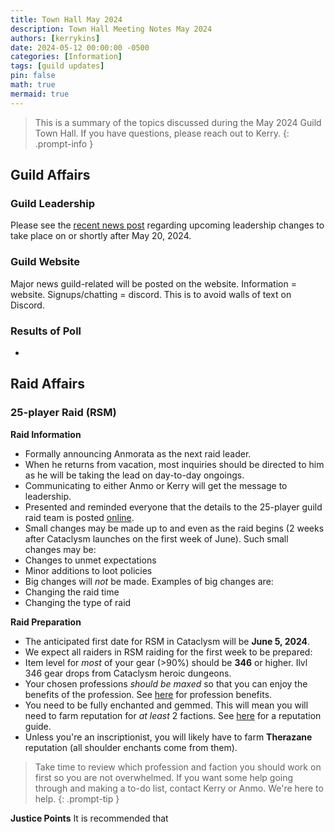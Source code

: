 ```yaml
---
title: Town Hall May 2024
description: Town Hall Meeting Notes May 2024
authors: [kerrykins]
date: 2024-05-12 00:00:00 -0500
categories: [Information]
tags: [guild updates]
pin: false
math: true
mermaid: true
---
```


> This is a summary of the topics discussed during the May 2024 Guild Town Hall. If you have questions, please reach out to Kerry.
{: .prompt-info }

## Guild Affairs

### Guild Leadership

Please see the [recent news post](https://enclavewow.github.io/posts/Officer-Team-Changes/) regarding upcoming leadership changes to take place on or shortly after May 20, 2024.

### Guild Website

Major news guild-related will be posted on the website. Information = website. Signups/chatting = discord. This is to avoid walls of text on Discord. 

### Results of Poll

- 

## Raid Affairs

### 25-player Raid (RSM)

**Raid Information**
- Formally announcing Anmorata as the next raid leader.
 - When he returns from vacation, most inquiries should be directed to him as he will be taking the lead on day-to-day ongoings.
 - Communicating to either Anmo or Kerry will get the message to leadership.
- Presented and reminded everyone that the details to the 25-player guild raid team is posted [online](https://enclavewow.github.io/posts/Enclave-Raiding-in-Cataclysm/).
- Small changes may be made up to and even as the raid begins (2 weeks after Cataclysm launches on the first week of June). Such small changes may be:
 - Changes to unmet expectations
 - Minor additions to loot policies
- Big changes will *not* be made. Examples of big changes are:
 - Changing the raid time
 - Changing the type of raid

**Raid Preparation**
- The anticipated first date for RSM in Cataclysm will be __June 5, 2024__. 
- We expect all raiders in RSM raiding for the first week to be prepared:
 - Item level for *most* of your gear (>90%) should be **346** or higher. Ilvl 346 gear drops from Cataclysm heroic dungeons.
 - Your chosen professions *should be maxed* so that you can enjoy the benefits of the profession. See [here](https://www.warcrafttavern.com/cataclysm/guides/all-profession-bonuses-perks-cataclysm/) for profession benefits. 
 - You need to be fully enchanted and gemmed. This will mean you will need to farm reputation for *at least* 2 factions. See [here](https://www.wowhead.com/cata/guide/avengers-of-hyjal-reputation-rewards) for a reputation guide. 
  - Unless you're an inscriptionist, you will likely have to farm **Therazane** reputation (all shoulder enchants come from them). 
  
> Take time to review which profession and faction you should work on first so you are not overwhelmed. If you want some help going through and making a to-do list, contact Kerry or Anmo. We're here to help.
{: .prompt-tip }

**Justice Points**
It is recommended that 